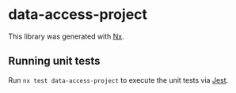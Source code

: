 # data-access-project

This library was generated with [Nx](https://nx.dev).

## Running unit tests

Run `nx test data-access-project` to execute the unit tests via [Jest](https://jestjs.io).
